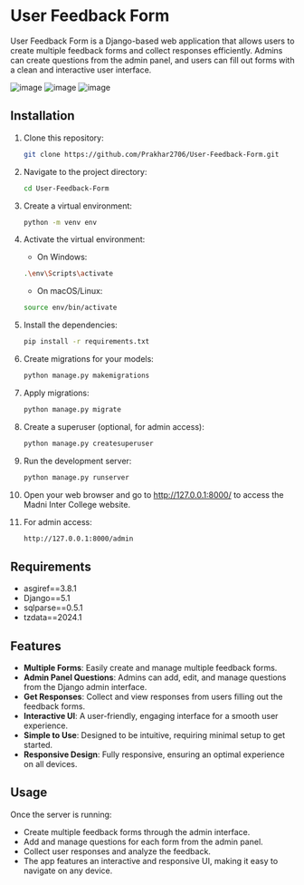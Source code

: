# User Feedback Form

User Feedback Form is a Django-based web application that allows users to create multiple feedback forms and collect responses efficiently. Admins can create questions from the admin panel, and users can fill out forms with a clean and interactive user interface.

![image](https://github.com/user-attachments/assets/a4401b3b-dbfa-4f90-8977-2341c44680e8)
![image](https://github.com/user-attachments/assets/153d9088-1962-4853-a346-dd4641cb7494)
![image](https://github.com/user-attachments/assets/c0b0c236-a9e2-43c2-88be-6e091b566c80)

## Installation

1. Clone this repository:
   ```bash
   git clone https://github.com/Prakhar2706/User-Feedback-Form.git
   ```
2. Navigate to the project directory:

   ```bash
   cd User-Feedback-Form
   ```
3. Create a virtual environment:
   ```bash
   python -m venv env
   ```
4. Activate the virtual environment:
   - On Windows:
     
   ```bash
   .\env\Scripts\activate
   ```
   - On macOS/Linux:
     
   ```bash
   source env/bin/activate
   ```
5. Install the dependencies:
   
   ```bash
   pip install -r requirements.txt
   ```
6. Create migrations for your models:

   ```bash
   python manage.py makemigrations
   ```

7. Apply migrations:

   ```bash
   python manage.py migrate
   ```

8. Create a superuser (optional, for admin access):

   ```bash
   python manage.py createsuperuser
   ```

9. Run the development server:

   ```bash
   python manage.py runserver
   ```

10. Open your web browser and go to http://127.0.0.1:8000/ to access the Madni Inter College website.

11. For admin access:

    ```bash
    http://127.0.0.1:8000/admin
    ```

## Requirements

- asgiref==3.8.1
- Django==5.1
- sqlparse==0.5.1
- tzdata==2024.1

## Features

- **Multiple Forms**: Easily create and manage multiple feedback forms.
- **Admin Panel Questions**: Admins can add, edit, and manage questions from the Django admin interface.
- **Get Responses**: Collect and view responses from users filling out the feedback forms.
- **Interactive UI**: A user-friendly, engaging interface for a smooth user experience.
- **Simple to Use**: Designed to be intuitive, requiring minimal setup to get started.
- **Responsive Design**: Fully responsive, ensuring an optimal experience on all devices.

## Usage

Once the server is running:

- Create multiple feedback forms through the admin interface.
- Add and manage questions for each form from the admin panel.
- Collect user responses and analyze the feedback.
- The app features an interactive and responsive UI, making it easy to navigate on any device.
